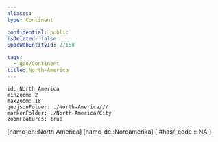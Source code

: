 ```yaml
---
aliases: 
type: Continent

confidential: public
isDeleted: false
SpocWebEntityId: 27158

tags:
  - geo/Continent
title: North-America
---
```



```leaflet
id: North America
minZoom: 2 
maxZoom: 18
geojsonFolder: ./North-America///
markerFolder: ./North-America/City
zoomFeatures: true 
```

[name-en::North America]
[name-de::Nordamerika]
[ #has/_code  :: NA ]

